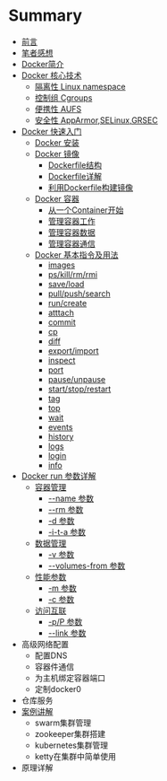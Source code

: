 # Summary

* [前言](README.md)
* [笔者感想](impression.md)
* [Docker简介](dockerIND.md)
* [Docker 核心技术](dockerCore.md)
	* [隔离性 Linux namespace](dockerCoreNS.md)
	* [控制组 Cgroups](dockerCoreCgroups.md)
	* [便携性 AUFS](dockerCoreAUFS.md)
	* [安全性 AppArmor,SELinux,GRSEC](dockerCoreASG.md)
* [Docker 快速入门](chapter_fastlearn/README.md)
   * [Docker 安装](chapter_fastlearn/install_docker.md)
   * [Docker 镜像](chapter_fastlearn/images.md)
       * [Dockerfile结构](chapter_fastlearn/dockerfile.md)       
       * [Dockerfile详解](chapter_fastlearn/start_dockerfile.md)
       * [利用Dockerfile构建镜像](chapter_fastlearn/create_image.md)
   * [Docker 容器](chapter_fastlearn/container.md)
       * [从一个Container开始](chapter_fastlearn/start_container.md)
       * [管理容器工作](chapter_fastlearn/container_daily.md)
       * [管理容器数据](chapter_fastlearn/container_data.md)
       * [管理容器通信](chapter_fastlearn/container_comunicate.md)
   * [Docker 基本指令及用法](chapter_fastlearn/sudo_docker.md)
       * [images](chapter_fastlearn/docker_images.md)
       * [ps/kill/rm/rmi](chapter_fastlearn/docker_ps.md)
       * [save/load](chapter_fastlearn/docker_saveload.md)
       * [pull/push/search](chapter_fastlearn/docker_pull.md)
       * [run/create](chapter_fastlearn/docker_runcreate.md)
       * [atttach](chapter_fastlearn/docker_atttach.md)
       * [commit](chapter_fastlearn/docker_commit.md)
       * [cp](chapter_fastlearn/docker_cp.md)
       * [diff](chapter_fastlearn/docker_diff.md)
       * [export/import](chapter_fastlearn/docker_export.md)
       * [inspect](chapter_fastlearn/docker_inspect.md)
       * [port](chapter_fastlearn/docker_port.md)
       * [pause/unpause](chapter_fastlearn/docker_pause.md)
       * [start/stop/restart](chapter_fastlearn/docker_start.md)
       * [tag](chapter_fastlearn/docker_tag.md)
       * [top](chapter_fastlearn/docker_top.md)
       * [wait](chapter_fastlearn/docker_wait.md)
       * [events](chapter_fastlearn/docker_events.md)
       * [history](chapter_fastlearn/docker_history.md)
       * [logs](chapter_fastlearn/docker_logs.md)
       * [login](chapter_fastlearn/docker_login.md)
       * [info](chapter_fastlearn/docker_info.md)
* [Docker run 参数详解](chapter_fastlearn/docker_run/README.md)
   * [容器管理](chapter_fastlearn/docker_run/container_manager.md)
       * [--name 参数](chapter_fastlearn/docker_run/--name.md)
       * [--rm 参数](chapter_fastlearn/docker_run/--rm.md)
       * [-d 参数](chapter_fastlearn/docker_run/-d.md)
       * [-i-t-a 参数](chapter_fastlearn/docker_run/-i_t_a.md)
   * [数据管理](chapter_fastlearn/docker_run/data_manager.md)
       * [-v 参数](chapter_fastlearn/docker_run/-v.md)
       * [--volumes-from 参数](chapter_fastlearn/docker_run/--volumes-from.md)
   * [性能参数](chapter_fastlearn/docker_run/capability.md)
       * [-m 参数](chapter_fastlearn/docker_run/-m.md)
       * [-c 参数](chapter_fastlearn/docker_run/-c.md)
   * [访问互联](chapter_fastlearn/docker_run/link_manager.md)
       * [-p/P  参数](chapter_fastlearn/docker_run/-p.md)
       * [--link 参数](chapter_fastlearn/docker_run/--link.md)
* 高级网络配置
   * 配置DNS
   * 容器件通信
   * 为主机绑定容器端口
   * 定制docker0
* 仓库服务
* [案例讲解](examples.md)
   * swarm集群管理
   * zookeeper集群搭建
   * kubernetes集群管理
   * ketty在集群中简单使用
* 原理详解

